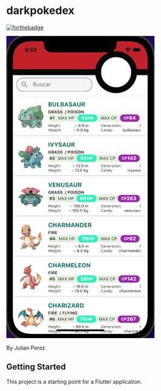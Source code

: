 # darkpokedex

[![forthebadge](https://forthebadge.com/images/badges/built-with-love.svg)](https://forthebadge.com)

 ![Scren View](/captura_pantalla.png)

By Julian Perez


## Getting Started

This project is a starting point for a Flutter application.
 
 

